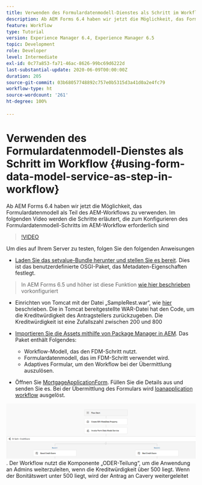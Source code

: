 ```yaml
---
title: Verwenden des Formulardatenmodell-Dienstes als Schritt im Workflow
description: Ab AEM Forms 6.4 haben wir jetzt die Möglichkeit, das Formulardatenmodell als Teil des AEM-Workflows zu verwenden. Im folgenden Video werden die Schritte erläutert, die zum Konfigurieren des Formulardatenmodell-Schritts im AEM-Workflow erforderlich sind.
feature: Workflow
type: Tutorial
version: Experience Manager 6.4, Experience Manager 6.5
topic: Development
role: Developer
level: Intermediate
exl-id: 0c77a853-fa71-46ac-8626-99bc69d6222d
last-substantial-update: 2020-06-09T00:00:00Z
duration: 205
source-git-commit: 03b68057748892c757e0b5315d3a41d0a2e4fc79
workflow-type: ht
source-wordcount: '261'
ht-degree: 100%

---
```


# Verwenden des Formulardatenmodell-Dienstes als Schritt im Workflow {#using-form-data-model-service-as-step-in-workflow}

Ab AEM Forms 6.4 haben wir jetzt die Möglichkeit, das Formulardatenmodell als Teil des AEM-Workflows zu verwenden. Im folgenden Video werden die Schritte erläutert, die zum Konfigurieren des Formulardatenmodell-Schritts im AEM-Workflow erforderlich sind


>[!VIDEO](https://video.tv.adobe.com/v/21719?quality=12&learn=on)

Um dies auf Ihrem Server zu testen, folgen Sie den folgenden Anweisungen
* [Laden Sie das setvalue-Bundle herunter und stellen Sie es bereit](/help/forms/assets/common-osgi-bundles/SetValueApp.core-1.0-SNAPSHOT.jar). Dies ist das benutzerdefinierte OSGI-Paket, das Metadaten-Eigenschaften festlegt.
>In AEM Forms 6.5 und höher ist diese Funktion [wie hier beschrieben](form-data-model-service-as-step-in-aem65-workflow-video-use.md) vorkonfiguriert

* Einrichten von Tomcat mit der Datei „SampleRest.war“, wie [hier](https://experienceleague.adobe.com/docs/experience-manager-learn/forms/ic-print-channel-tutorial/introduction.html?lang=de) beschrieben. Die in Tomcat bereitgestellte WAR-Datei hat den Code, um die Kreditwürdigkeit des Antragstellers zurückzugeben. Die Kreditwürdigkeit ist eine Zufallszahl zwischen 200 und 800

* [Importieren Sie die Assets mithilfe von Package Manager in AEM](assets/invoke-fdm-as-service-step.zip). Das Paket enthält Folgendes:

   * Workflow-Modell, das den FDM-Schritt nutzt.
   * Formulardatenmodell, das im FDM-Schritt verwendet wird.
   * Adaptives Formular, um den Workflow bei der Übermittlung auszulösen.
* Öffnen Sie [MortgageApplicationForm](http://localhost:4502/content/dam/formsanddocuments/loanapplication/jcr:content?wcmmode=disabled). Füllen Sie die Details aus und senden Sie es. Bei der Übermittlung des Formulars wird [loanapplication workflow](http://http://localhost:4502/editor.html/conf/global/settings/workflow/models/LoanApplication2.html) ausgelöst.

![ Workflow ](assets/fdm-as-service-step-workflow.PNG).
Der Workflow nutzt die Komponente „ODER-Teilung“, um die Anwendung an Admins weiterzuleiten, wenn die Kreditwürdigkeit über 500 liegt. Wenn der Bonitätswert unter 500 liegt, wird der Antrag an Cavery weitergeleitet
